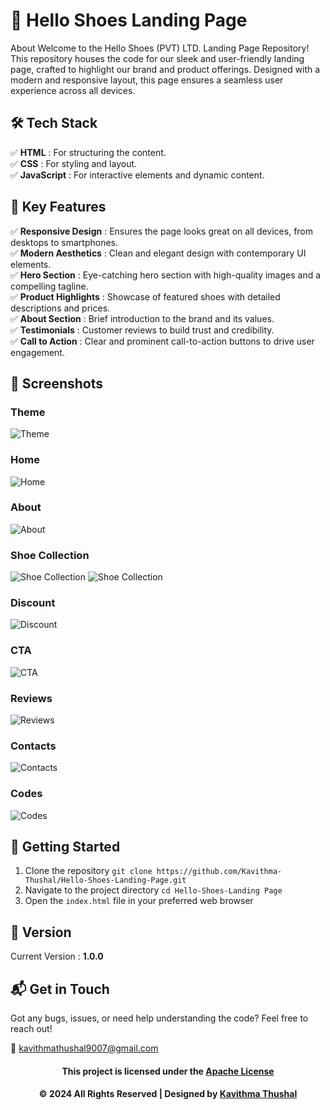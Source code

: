 # 🌟 Hello Shoes Landing Page

About
Welcome to the Hello Shoes (PVT) LTD. Landing Page Repository! This repository houses the code for our sleek and user-friendly landing page, crafted to highlight our brand and product offerings. Designed with a modern and responsive layout, this page ensures a seamless user experience across all devices.

## 🛠️ Tech Stack

✅ **HTML** : For structuring the content.<br/>
✅ **CSS** : For styling and layout.<br/>
✅ **JavaScript** : For interactive elements and dynamic content.<br/>

## 🚀 Key Features

✅ **Responsive Design** : Ensures the page looks great on all devices, from desktops to smartphones.<br/>
✅ **Modern Aesthetics** : Clean and elegant design with contemporary UI elements.<br/>
✅ **Hero Section** : Eye-catching hero section with high-quality images and a compelling tagline.<br/>
✅ **Product Highlights** : Showcase of featured shoes with detailed descriptions and prices.<br/>
✅ **About Section** : Brief introduction to the brand and its values.<br/>
✅ **Testimonials** : Customer reviews to build trust and credibility.<br/>
✅ **Call to Action** : Clear and prominent call-to-action buttons to drive user engagement.<br/>

## 📸 Screenshots

### Theme

<img src="ss/Theme.png" alt="Theme">

### Home

<img src="ss/Home.png" alt="Home">

### About

<img src="ss/About.png" alt="About">

### Shoe Collection

<img src="ss/Shoe-Collection-1.png" alt="Shoe Collection">
<img src="ss/Shoe-Collection-2.png" alt="Shoe Collection">

### Discount

<img src="ss/Discount.png" alt="Discount">

### CTA

<img src="ss/CTA.png" alt="CTA">

### Reviews

<img src="ss/Reviews.png" alt="Reviews">

### Contacts

<img src="ss/Contacts.png" alt="Contacts">

### Codes

<img src="ss/Codes.png" alt="Codes">

## 🔐 Getting Started

1. Clone the repository `git clone https://github.com/Kavithma-Thushal/Hello-Shoes-Landing-Page.git`
2. Navigate to the project directory `cd Hello-Shoes-Landing Page`
3. Open the `index.html` file in your preferred web browser

## 📝 Version

Current Version : **1.0.0**

## 📬 Get in Touch

Got any bugs, issues, or need help understanding the code? Feel free to reach out!

📧 [kavithmathushal9007@gmail.com](mailto:kavithmathushal9007@gmail.com)

<div align="center">

#### This project is licensed under the [Apache License](LICENSE)

#### © 2024 All Rights Reserved | Designed by [Kavithma Thushal](https://github.com/Kavithma-Thushal)

</div>